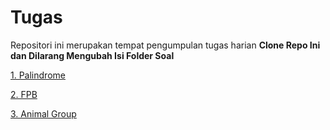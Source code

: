 # Tugas
Repositori ini merupakan tempat pengumpulan tugas harian
**Clone Repo Ini dan Dilarang Mengubah Isi Folder Soal**

[1. Palindrome](https://github.com/learn-php/Tugas-Harian/blob/master/Soal/1_palindrome.md)

[2. FPB](https://github.com/learn-php/Tugas-Harian/blob/master/Soal/2_fpb.md)

[3. Animal Group](https://github.com/learn-php/Tugas-Harian/blob/master/Soal/3_Animal_group.md)
